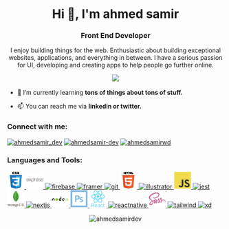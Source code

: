 
<h1 align="center">Hi 👋, I'm ahmed samir</h1>   
<h3 align="center">Front End Developer</h3>  
<p align="center">I enjoy building things for the web. Enthusiastic about building exceptional websites, applications, and everything in between. I have a serious passion for UI, developing and creating apps to help people go further online.</p>
 <p align="center">
<img src="https://ahmedsamir.dev/banner.png" width="500" /></p> 

- 🌱 I’m currently learning **tons of things about tons of stuff.**  
    
- 📫 You can reach me via **linkedin or twitter.**   
  
<h3 align="left">Connect with me:</h3>  
<p align="left">  
<a href="https://twitter.com/ahmedsamir_dev" target="blank"><img align="center" src="https://cdn.jsdelivr.net/npm/simple-icons@3.0.1/icons/twitter.svg" alt="ahmedsamir_dev" height="30" width="40" /></a>  
<a href="https://linkedin.com/in/ahmedsamir-dev" target="blank"><img align="center" src="https://cdn.jsdelivr.net/npm/simple-icons@3.0.1/icons/linkedin.svg" alt="ahmedsamir-dev" height="30" width="40" /></a>  
<a href="https://www.behance.net/ahmedsamirwd" target="blank"><img align="center" src="https://cdn.jsdelivr.net/npm/simple-icons@3.0.1/icons/behance.svg" alt="ahmedsamirwd" height="30" width="40" /></a>  
</p>  
  
<h3 align="left">Languages and Tools:</h3>   
<p align="left"> <a href="https://www.w3schools.com/css/" target="_blank"> <img src="https://raw.githubusercontent.com/devicons/devicon/master/icons/css3/css3-original-wordmark.svg" alt="css3" width="40" height="40"/> </a> <a href="https://expressjs.com" target="_blank"> <img src="https://raw.githubusercontent.com/devicons/devicon/master/icons/express/express-original-wordmark.svg" alt="express" width="40" height="40"/> </a> <a href="https://firebase.google.com/" target="_blank"> <img src="https://www.vectorlogo.zone/logos/firebase/firebase-icon.svg" alt="firebase" width="40" height="40"/> </a> <a href="https://www.framer.com/" target="_blank"> <img src="https://www.vectorlogo.zone/logos/framer/framer-icon.svg" alt="framer" width="40" height="40"/> </a> <a href="https://git-scm.com/" target="_blank"> <img src="https://www.vectorlogo.zone/logos/git-scm/git-scm-icon.svg" alt="git" width="40" height="40"/> </a> <a href="https://www.w3.org/html/" target="_blank"> <img src="https://raw.githubusercontent.com/devicons/devicon/master/icons/html5/html5-original-wordmark.svg" alt="html5" width="40" height="40"/> </a> <a href="https://www.adobe.com/in/products/illustrator.html" target="_blank"> <img src="https://www.vectorlogo.zone/logos/adobe_illustrator/adobe_illustrator-icon.svg" alt="illustrator" width="40" height="40"/> </a> <a href="https://developer.mozilla.org/en-US/docs/Web/JavaScript" target="_blank"> <img src="https://raw.githubusercontent.com/devicons/devicon/master/icons/javascript/javascript-original.svg" alt="javascript" width="40" height="40"/> </a> <a href="https://jestjs.io" target="_blank"> <img src="https://www.vectorlogo.zone/logos/jestjsio/jestjsio-icon.svg" alt="jest" width="40" height="40"/> </a> <a href="https://www.mongodb.com/" target="_blank"> <img src="https://raw.githubusercontent.com/devicons/devicon/master/icons/mongodb/mongodb-original-wordmark.svg" alt="mongodb" width="40" height="40"/> </a> <a href="https://nextjs.org/" target="_blank"> <img src="https://cdn.worldvectorlogo.com/logos/nextjs-3.svg" alt="nextjs" width="40" height="40"/> </a> <a href="https://nodejs.org" target="_blank"> <img src="https://raw.githubusercontent.com/devicons/devicon/master/icons/nodejs/nodejs-original-wordmark.svg" alt="nodejs" width="40" height="40"/> </a> <a href="https://www.photoshop.com/en" target="_blank"> <img src="https://raw.githubusercontent.com/devicons/devicon/master/icons/photoshop/photoshop-line.svg" alt="photoshop" width="40" height="40"/> </a> <a href="https://reactjs.org/" target="_blank"> <img src="https://raw.githubusercontent.com/devicons/devicon/master/icons/react/react-original-wordmark.svg" alt="react" width="40" height="40"/> </a> <a href="https://reactnative.dev/" target="_blank"> <img src="https://reactnative.dev/img/header_logo.svg" alt="reactnative" width="40" height="40"/> </a> <a href="https://sass-lang.com" target="_blank"> <img src="https://raw.githubusercontent.com/devicons/devicon/master/icons/sass/sass-original.svg" alt="sass" width="40" height="40"/> </a> <a href="https://tailwindcss.com/" target="_blank"> <img src="https://www.vectorlogo.zone/logos/tailwindcss/tailwindcss-icon.svg" alt="tailwind" width="40" height="40"/> </a> <a href="https://www.adobe.com/products/xd.html" target="_blank"> <img src="https://cdn.worldvectorlogo.com/logos/adobe-xd.svg" alt="xd" width="40" height="40"/> </a> </p>  
  
<p align="center"><img align="center" src="https://github-readme-stats.vercel.app/api/top-langs?username=ahmedsamirdev&show_icons=true&locale=en&layout=compact" alt="ahmedsamirdev" /></p>
